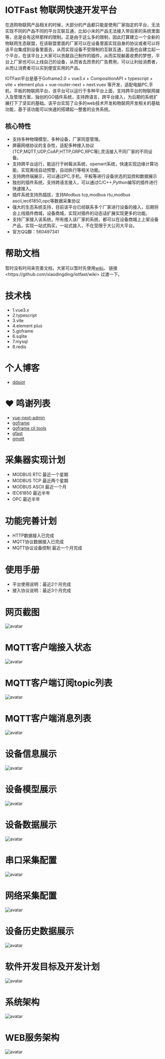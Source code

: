 # IOTFast 物联网快速开发平台

在选购物联网产品相关的时候，大部分的产品都只能是使用厂家指定的平台，无法实现不同的产品不同的平台互联互通，比如小米的产品无法接入带自家的系统里面等，总是会有这样那样的限制。正是由于这么多的限制，因此打算建立一个全新的物联网生态联盟，在该联盟里面的厂家可以在设备里面实现自身的协议或者可以将该平台集成到设备里面去，从而实现设备不受限制的互联互通，后面也会建立起一个平台，在该平台上大家可以贡献自己制作的插件，从而实现躺着收费的梦想，平台上厂家也可以上线自己的设备，从而省去昂贵的广告费用，可以让利给消费者，从而让消费者可以买到便宜实用的产品。

IOTFast平台是基于Goframe2.0 + vue3.x + CompositionAPI + typescript + vite + element plus + vue-router-next + next.vuex 等开发，适配电脑PC,手机，平板的物联网平台，该平台可以运行于多种平台上面，支持跨平台的物联网接入及管理方案，独创的GO插件系统，支持跨语言，跨平台接入，为后期的系统扩展打下了坚实的基础。该平台实现了众多的web技术开发和物联网开发相关的基础功能，基于该功能可以快速的搭建起一整套的业务系统。

## 核心特性
* 支持多种物理模型，多种设备，厂家同意管理。
* 屏蔽网络协议的复杂性，适配多种接入协议(TCP,MQTT,UDP,CoAP,HTTP,GRPC,RPC等),灵活接入不同厂家的不同设备。
* 支持跨平台运行，能运行于树莓派系统，openwrt系统，快速实现边缘计算功能，实现离线自动预警，自动执行等相关功能。
* 支持跨终端展示，可以通过PC,手机，平板等进行设备状态的监控和数据展示
* 独创的插件系统，支持跨语言接入，可以通过C/C++,Python编写的插件进行快速接入。
* 插件系统支持热插拔，支持Modbus tcp,modbus rtu,modbus ascii,iec61850,opc等数据采集协议
* 强大的生态系统支持，目前该平台已经联系多个厂家进行设备的接入，后期将会上线插件商城，设备商城，实现对插件的动态话扩展实现更多的功能。
* 支持厂家接入该系统，所有接入该厂家的系统，都可以在设备商城上上架设备产品，实现一站式购买，一站式接入，不在受限于大公司大平台。
* 官方QQ群：560497341

# 帮助文档
 暂时没有时间来完善文档，大家可以暂时先使用[wiki](https://github.com/xiaodingding/iotfast/wiki "https://github.com/xiaodingding/iotfast/wiki")。
 链接 <https://github.com/xiaodingding/iotfast/wiki> 过渡一下。

# 技术栈
- 1.vue3.x 
- 2.typescript 
- 3.vite 
- 4.element plus
- 5.goframe
- 6.sqlite
- 7.mysql
- 8.redis

# 个人博客
- <a href="https://www.ddsiot.cn/" target="_blank">ddsiot</a>


# ❤️ 鸣谢列表
- <a href="https://gitee.com/lyt-top/vue-next-admin" target="_blank">vue-next-admin</a>
- <a href="https://github.com/gogf/gf" target="_blank">goframe</a>
- <a href="https://github.com/gogf/gf-cli" target="_blank">goframe cli tools</a>
- <a href="https://gitee.com/tiger1103/gfast/tree/os-v3/" target="_blank">gfast</a>
- <a href="https://github.com/DrmagicE/gmqtt" target="_blank">gmqtt</a>


# 采集器实现计划
* MODBUS RTC 最近一个星期
* MODBUS TCP 最近两个星期
* MODBUS ASCII 最近一个月
* IEC61850  最近半年
* OPC 最近半年 

# 功能完善计划
* HTTP数据接入已完成
* MQTT协议数据接入已完成
* MQTT协议设备控制 最近一个月完成

# 使用手册
* 平台使用说明：最近2个月完成
* 接入协议说明：最近3个月完成

# 网页截图
![avatar](manifest/image/home.png)

# MQTT客户端接入状态
![avatar](manifest/image/mqtt_status.png)

# MQTT客户端订阅topic列表
![avatar](manifest/image/mqtt_topic.png)

# MQTT客户端消息列表
![avatar](manifest/image/mqtt_msg.png)

# 设备信息展示
![avatar](manifest/image/device_info.png)

# 设备模型展示
![avatar](manifest/image/device_model.png)

# 设备数据展示
![avatar](manifest/image/device_data.png)

# 串口采集配置
![avatar](manifest/image/serial.png)

# 网络采集配置
![avatar](manifest/image/net.png)

# 设备历史数据展示
![avatar](manifest/image/proper_chart.png)

# 软件开发目标及开发计划
![avatar](manifest/image/soft_gogal.png)

# 系统架构
![avatar](manifest/image/soft_arch.png)

# WEB服务架构
![avatar](manifest/image/web_arch.png)

